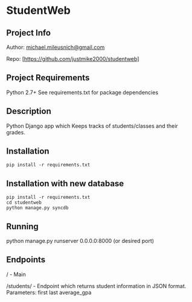 # StudentWeb 

## Project Info
Author: michael.mileusnich@gmail.com

Repo: [https://github.com/justmike2000/studentweb]

## Project Requirements
Python 2.7+
See requirements.txt for package dependencies

## Description
Python Django app which Keeps tracks of students/classes and their grades.

## Installation
    pip install -r requirements.txt

## Installation with new database
    pip install -r requirements.txt
    cd studentweb
    python manage.py syncdb

## Running
python manage.py runserver 0.0.0.0:8000 (or desired port)

## Endpoints
/ - Main 

/students/ - Endpoint which returns student information in JSON format.
             Parameters:
             first
             last
             average_gpa
